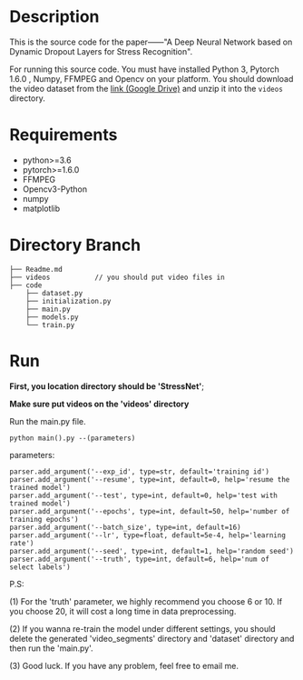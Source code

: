 # Description

This is the source code for the paper——"A Deep Neural Network based on Dynamic Dropout Layers for Stress Recognition".

For running this source code. You must have installed Python 3, Pytorch 1.6.0 , Numpy, FFMPEG and Opencv on your platform. You should download the video dataset from the [link (Google Drive)](https://drive.google.com/file/d/1NFUV3wO0i3drY3O7wbVjtPQ4-6W0g0jB/view?usp=sharing) and unzip it into the `videos` directory.





# Requirements

- python>=3.6
- pytorch>=1.6.0
- FFMPEG
- Opencv3-Python
- numpy
- matplotlib



# Directory Branch

```
├── Readme.md                 
├── videos           // you should put video files in              
├── code                     
    ├── dataset.py
    ├── initialization.py       
    ├── main.py        
    ├── models.py                       
    └── train.py              
```



# Run

**First, you location directory  should be 'StressNet'**;

**Make sure put videos on the 'videos' directory**

Run the main.py file.

```
python main().py --(parameters)
```

parameters:

    parser.add_argument('--exp_id', type=str, default='training id')
    parser.add_argument('--resume', type=int, default=0, help='resume the trained model')
    parser.add_argument('--test', type=int, default=0, help='test with trained model')
    parser.add_argument('--epochs', type=int, default=50, help='number of training epochs')
    parser.add_argument('--batch_size', type=int, default=16)
    parser.add_argument('--lr', type=float, default=5e-4, help='learning rate')
    parser.add_argument('--seed', type=int, default=1, help='random seed')
    parser.add_argument('--truth', type=int, default=6, help='num of select labels')
P.S: 

(1) For the 'truth' parameter, we highly recommend you choose 6 or 10. If you choose 20, it will cost a long time in data preprocessing.

(2) If you wanna re-train the model under different settings, you should delete the generated 'video_segments' directory and 'dataset' directory and then run the 'main.py'.

(3) Good luck. If you have any problem, feel free to email me.
